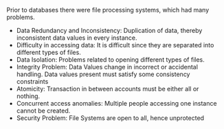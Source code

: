 Prior to databases there were file processing systems, which had many problems.

* Data Redundancy and Inconsistency: Duplication of data, thereby inconsistent data values in every instance.
* Difficulty in accessing data: It is difficult since they are separated into different types of files.
* Data Isolation: Problems related to opening different types of files.
* Integrity Problem: Data Values change in incorrect or accidental handling. Data values present must satisfy some consistency constraints
* Atomicity: Transaction in between accounts must be either all or nothing.
* Concurrent access anomalies: Multiple people accessing one instance cannot be created.
* Security Problem: File Systems are open to all, hence unprotected